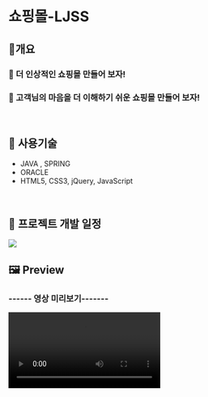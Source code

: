 <h1>쇼핑몰-LJSS </h1>
<h2>🥇개요</h2>
<h3>🎯 더 인상적인 쇼핑몰 만들어 보자!</h3>
<h3>🎯 고객님의 마음을 더 이해하기 쉬운 쇼핑몰 만들어 보자!</h3>
<br>

<h2>🚀 사용기술</h2>
<ul>
  <li> JAVA , SPRING</li>
  <li>ORACLE</li>
  <li>HTML5, CSS3, jQuery, JavaScript</li>
</ul>
<br>

<h2>📆 프로젝트 개발 일정 </h2>
<img src="https://github.com/sxw77435/MiniProject_LJSS/assets/149069669/14cac325-126c-46e6-a2df-c5c4df70134c">


<h2>🖼 Preview </h2>
<h3>------ 영상 미리보기-------</h3>
<video src="https://github.com/sxw77435/MiniProject_LJSS/assets/149069669/b9717040-c04b-45c4-8e95-0b003fd721ad">

<video src="https://github.com/sxw77435/MiniProject_LJSS/assets/149069669/312b937b-fa20-4fb1-9f1d-af6010c47cc8">
